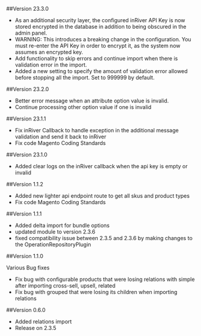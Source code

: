 ##Version 23.3.0
- As an additional security layer, the configured inRiver API Key is now stored encrypted in the database in addition to being obscured in the admin panel.
- WARNING: This introduces a breaking change in the configuration. You must re-enter the API Key in order to encrypt it, as the system now assumes an encrypted key.
- Add functionality to skip errors and continue import when there is validation error in the import.
- Added a new setting to specify the amount of validation error allowed before stopping all the import. Set to 999999 by default.

##Version 23.2.0
- Better error message when an attribute option value is invalid.
- Continue processing other option value if one is invalid

##Version 23.1.1
- Fix inRiver Callback to handle exception in the additional message validation and send it back to inRiver
- Fix code Magento Coding Standards

##Version 23.1.0
- Added clear logs on the inRiver callback when the api key is empty or invalid

##Version 1.1.2
- Added new lighter api endpoint route to get all skus and product types
- Fix code Magento Coding Standards 
 
##Version 1.1.1
- Added delta import for  bundle options
- updated module to version 2.3.6
- fixed compatibility issue between 2.3.5 and 2.3.6 by making changes to the OperationRepositoryPlugin
 
 
##Version 1.1.0
 
Various Bug fixes
- Fix bug with configurable products that were losing relations with simple after importing cross-sell, upsell, related
- Fix bug with grouped that were losing its children when importing relations
 
##Version 0.6.0
 - Added relations import
 - Release on 2.3.5
